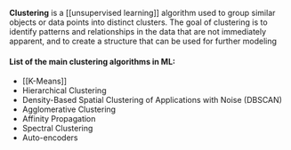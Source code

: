 **Clustering** is a [[unsupervised learning]] algorithm used to group similar objects or data points into distinct clusters. The goal of clustering is to identify patterns and relationships in the data that are not immediately apparent, and to create a structure that can be used for further modeling

#### List of the main clustering algorithms in ML:

* [[K-Means]]
* Hierarchical Clustering
* Density-Based Spatial Clustering of Applications with Noise (DBSCAN)
* Agglomerative Clustering
* Affinity Propagation
* Spectral Clustering
* Auto-encoders